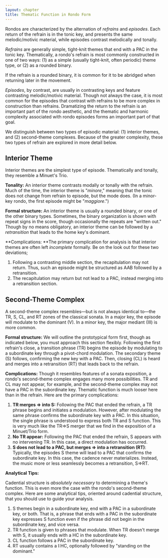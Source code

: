 ```yaml
---
layout: chapter
title: Thematic Function in Rondo Form
---
```


Rondos are characterized by the alternation of *refrains* and *episodes*. Each return of the refrain is in the tonic key, and presents the same melodic/motivic material, while episodes contrast melodically and tonally.

*Refrains* are generally simple, tight-knit themes that end with a PAC in the tonic key. Thematically, a rondo's refrain is most commonly constructed in one of two ways: (1) as a simple (usually tight-knit, often periodic) theme type, or (2) as a rounded binary.

If the refrain is a rounded binary, it is common for it to be abridged when returning later in the movement.

*Episodes*, by contrast, are usually in contrasting keys and feature contrasting melodic/motivic material. Though not always the case, it is most common for the episodes that contrast with refrains to be more complex in construction than refrains. Dramatizing the return to the refrain is an important part of the rondo aesthetic, and the thematic and harmonic complexity associated with rondo episodes forms an important part of that goal.

We distinguish between two types of episodic material: (1) interior themes, and (2) second-theme complexes. Because of the greater complexity, these two types of refrain are explored in more detail below.

## Interior Theme ##

Interior themes are the simplest type of episode. Thematically and tonally, they resemble a Minuet's Trio.

**Tonality:** An interior theme contrasts modally or tonally with the refrain. Much of the time, the interior theme is "*minore*," meaning that the tonic does not change from refrain to episode, but the mode does. (In a minor-key rondo, the first episode might be "*maggiore*.")

**Formal structure:** An interior theme is usually a rounded binary, or one of the other binary types. Sometimes, the binary organization is shown with repeat signs in the score, though occasionally the repeats are "written out." Though by no means obligatory, an interior theme can be followed by a *retransition* that leads to the home key's dominant.

**Complications: **The primary complication for analysis is that interior themes are often left *incomplete* formally. Be on the look out for these two deviations;

1. Following a contrasting middle section, the recapitulation may not return. Thus, such an episode might be structured as AAB followed by a retransition.
2. The recapitulation may return but not lead to a PAC, instead merging into a retransition section.

## Second-Theme Complex


A second-theme complex resembles—but is not always identical to—the TR, S, CL, and RT zones of the classical sonata. In a major key, the episode will modulate to the dominant (V). In a minor key, the major mediant (III) is more common.

**Formal structure:** We will outline the prototypical form first, though as indicated below, you must approach this section flexibly. Following the first refrain's close, a transition phrase (TR) begins the episode by modulating to a subordinate key through a pivot-chord modulation. The secondary theme (S) follows, confirming the new key with a PAC. Then, closing (CL) is heard and merges into a retransition (RT) that leads back to the refrain.

**Complications:** Though it resembles features of a sonata exposition, a rondo's second-theme complex engages many more possibilities. TR and CL may not appear, for example, and the second-theme complex may not have a PAC in the subordinate key. Thematic function is much looser here than in the refrain. Here are the primary complications:

1. **TR merges => into S:** Following the PAC that ended the refrain, a TR phrase begins and initiates a modulation. However, after modulating the same phrase confirms the subordinate key with a PAC. In this situation, the single phrase is understood to express both TR and S function. This is very much like the TR=>S merger that we find in the exposition of a Minuet/Trio form.
2. **No TR appear:** Following the PAC that ended the refrain, S appears with no intervening TR. In this case, a direct modulation has occurred.
3. **S does not lead to a PAC, but merges => into a retransition (RT)**: Typically, the episodes S theme will lead to a PAC that confirms the subordinate key. In this case, the cadence never materializes. Instead, the music more or less seamlessly becomes a retransition, S=>RT.

**Analytical Tips:**  

Cadential structure is *absolutely necessary* to determining a theme's function. This is even more the case with the rondo's second-theme complex. Here are some analytical tips, oriented around cadential structure, that you should use to guide your analysis.

1. S themes begin in a subordinate key, end with a PAC in a subordinate key, or both. That is, a phrase that ends with a PAC in the subordinate key expresses S function even if the phrase did not begin in the subordinate key, and vice versa.
2. TR function is given to phrases that modulate. When TR doesn't merge with S, it usually ends with a HC in the subordinate key.
3. CL function follows a PAC in the subordinate key.
4. RT usually contains a I:HC, optionally followed by "standing on the dominant."